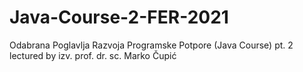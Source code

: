 # Java-Course-2-FER-2021
Odabrana Poglavlja Razvoja Programske Potpore (Java Course) pt. 2 lectured by izv. prof. dr. sc. Marko Čupić
